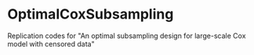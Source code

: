 # OptimalCoxSubsampling
Replication codes for "An optimal subsampling design for large-scale Cox model with censored data"
